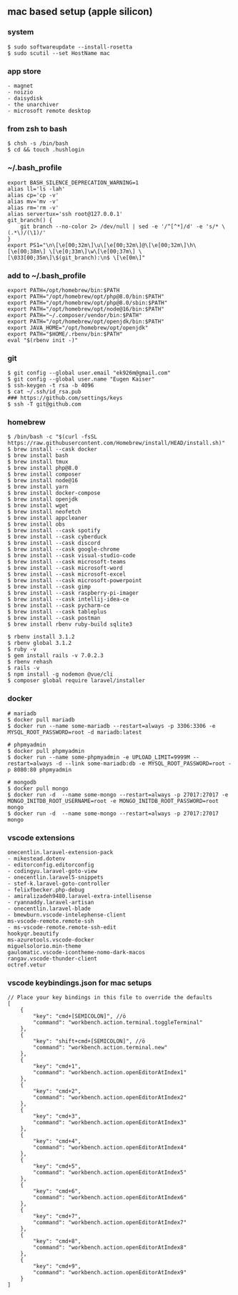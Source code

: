 ## mac based setup (apple silicon)

### system
    $ sudo softwareupdate --install-rosetta
    $ sudo scutil --set HostName mac
    
### app store
    - magnet
    - noizio
    - daisydisk
    - the unarchiver
    - microsoft remote desktop
    
### from zsh to bash
    $ chsh -s /bin/bash
    $ cd && touch .hushlogin

### ~/.bash_profile
    export BASH_SILENCE_DEPRECATION_WARNING=1
    alias ll='ls -lah'
    alias cp='cp -v'
    alias mv='mv -v'
    alias rm='rm -v'
    alias servertux='ssh root@127.0.0.1'
    git_branch() {
        git branch --no-color 2> /dev/null | sed -e '/^[^*]/d' -e 's/* \(.*\)/(\1)/'
    }
    export PS1="\n\[\e[00;32m\]\u\[\e[00;32m\]@\[\e[00;32m\]\h\[\e[00;38m\] \[\e[0;33m\]\w\[\e[00;37m\] \[\033[00;35m\]\$(git_branch):\n$ \[\e[0m\]"
    
### add to ~/.bash_profile    
    export PATH=/opt/homebrew/bin:$PATH
    export PATH="/opt/homebrew/opt/php@8.0/bin:$PATH"
    export PATH="/opt/homebrew/opt/php@8.0/sbin:$PATH"
    export PATH="/opt/homebrew/opt/node@16/bin:$PATH"
    export PATH="~/.composer/vendor/bin:$PATH"
    export PATH="/opt/homebrew/opt/openjdk/bin:$PATH"
    export JAVA_HOME="/opt/homebrew/opt/openjdk"
    export PATH="$HOME/.rbenv/bin:$PATH"
    eval "$(rbenv init -)"
    
### git
    $ git config --global user.email "ek926m@gmail.com"
    $ git config --global user.name "Eugen Kaiser"
    $ ssh-keygen -t rsa -b 4096
    $ cat ~/.ssh/id_rsa.pub
    ### https://github.com/settings/keys
    $ ssh -T git@github.com
 
### homebrew
    $ /bin/bash -c "$(curl -fsSL https://raw.githubusercontent.com/Homebrew/install/HEAD/install.sh)"
    $ brew install --cask docker
    $ brew install bash
    $ brew install tmux
    $ brew install php@8.0
    $ brew install composer
    $ brew install node@16
    $ brew install yarn
    $ brew install docker-compose
    $ brew install openjdk
    $ brew install wget
    $ brew install neofetch
    $ brew install appcleaner
    $ brew install obs
    $ brew install --cask spotify
    $ brew install --cask cyberduck
    $ brew install --cask discord
    $ brew install --cask google-chrome
    $ brew install --cask visual-studio-code
    $ brew install --cask microsoft-teams
    $ brew install --cask microsoft-word
    $ brew install --cask microsoft-excel
    $ brew install --cask microsoft-powerpoint
    $ brew install --cask gimp
    $ brew install --cask raspberry-pi-imager
    $ brew install --cask intellij-idea-ce
    $ brew install --cask pycharm-ce
    $ brew install --cask tableplus
    $ brew install --cask postman
    $ brew install rbenv ruby-build sqlite3
    
    $ rbenv install 3.1.2
    $ rbenv global 3.1.2
    $ ruby -v
    $ gem install rails -v 7.0.2.3
    $ rbenv rehash
    $ rails -v
    $ npm install -g nodemon @vue/cli
    $ composer global require laravel/installer
    
### docker
    # mariadb
    $ docker pull mariadb 
    $ docker run --name some-mariadb --restart=always -p 3306:3306 -e MYSQL_ROOT_PASSWORD=root -d mariadb:latest

    # phpmyadmin
    $ docker pull phpmyadmin
    $ docker run --name some-phpmyadmin -e UPLOAD_LIMIT=9999M --restart=always -d --link some-mariadb:db -e MYSQL_ROOT_PASSWORD=root -p 8080:80 phpmyadmin

    # mongodb
    $ docker pull mongo
    $ docker run -d  --name some-mongo --restart=always -p 27017:27017 -e MONGO_INITDB_ROOT_USERNAME=root -e MONGO_INITDB_ROOT_PASSWORD=root mongo
    $ docker run -d  --name some-mongo --restart=always -p 27017:27017 mongo

### vscode extensions
    onecentlin.laravel-extension-pack
    - mikestead.dotenv
    - editorconfig.editorconfig
    - codingyu.laravel-goto-view
    - onecentlin.laravel5-snippets
    - stef-k.laravel-goto-controller
    - felixfbecker.php-debug
    - amiralizadeh9480.laravel-extra-intellisense
    - ryannaddy.laravel-artisan
    - onecentlin.laravel-blade
    - bmewburn.vscode-intelephense-client
    ms-vscode-remote.remote-ssh
    - ms-vscode-remote.remote-ssh-edit
    hookyqr.beautify
    ms-azuretools.vscode-docker
    miguelsolorio.min-theme
    gaulomatic.vscode-icontheme-nomo-dark-macos
    rangav.vscode-thunder-client
    octref.vetur

### vscode keybindings.json for mac setups
    // Place your key bindings in this file to override the defaults
    [
        {
            "key": "cmd+[SEMICOLON]", //ö
            "command": "workbench.action.terminal.toggleTerminal"
        },
        {
            "key": "shift+cmd+[SEMICOLON]", //ö
            "command": "workbench.action.terminal.new"
        },
        {
            "key": "cmd+1",
            "command": "workbench.action.openEditorAtIndex1"
        },
        {
            "key": "cmd+2",
            "command": "workbench.action.openEditorAtIndex2"
        },
        {
            "key": "cmd+3",
            "command": "workbench.action.openEditorAtIndex3"
        },
        {
            "key": "cmd+4",
            "command": "workbench.action.openEditorAtIndex4"
        },
        {
            "key": "cmd+5",
            "command": "workbench.action.openEditorAtIndex5"
        },
        {
            "key": "cmd+6",
            "command": "workbench.action.openEditorAtIndex6"
        },
        {
            "key": "cmd+7",
            "command": "workbench.action.openEditorAtIndex7"
        },
        {
            "key": "cmd+8",
            "command": "workbench.action.openEditorAtIndex8"
        },
        {
            "key": "cmd+9",
            "command": "workbench.action.openEditorAtIndex9"
        }
    ]
